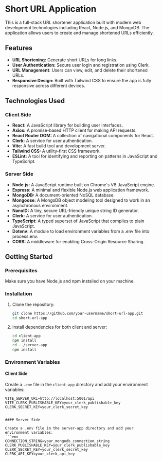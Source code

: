 # Short URL Application

This is a full-stack URL shortener application built with modern web development technologies including React, Node.js, and MongoDB. The application allows users to create and manage shortened URLs efficiently.

## Features

- **URL Shortening:** Generate short URLs for long links.
- **User Authentication:** Secure user login and registration using Clerk.
- **URL Management:** Users can view, edit, and delete their shortened URLs.
- **Responsive Design:** Built with Tailwind CSS to ensure the app is fully responsive across different devices.

## Technologies Used

### Client Side

- **React:** A JavaScript library for building user interfaces.
- **Axios:** A promise-based HTTP client for making API requests.
- **React Router DOM:** A collection of navigational components for React.
- **Clerk:** A service for user authentication.
- **Vite:** A fast build tool and development server.
- **Tailwind CSS:** A utility-first CSS framework.
- **ESLint:** A tool for identifying and reporting on patterns in JavaScript and TypeScript.

### Server Side

- **Node.js:** A JavaScript runtime built on Chrome's V8 JavaScript engine.
- **Express:** A minimal and flexible Node.js web application framework.
- **MongoDB:** A document-oriented NoSQL database.
- **Mongoose:** A MongoDB object modeling tool designed to work in an asynchronous environment.
- **NanoID:** A tiny, secure URL-friendly unique string ID generator.
- **Clerk:** A service for user authentication.
- **TypeScript:** A typed superset of JavaScript that compiles to plain JavaScript.
- **Dotenv:** A module to load environment variables from a .env file into process.env.
- **CORS:** A middleware for enabling Cross-Origin Resource Sharing.

## Getting Started

### Prerequisites

Make sure you have Node.js and npm installed on your machine.

### Installation

1. Clone the repository:
    ```sh
    git clone https://github.com/your-username/short-url-app.git
    cd short-url-app
    ```

2. Install dependencies for both client and server:
    ```sh
    cd client-app
    npm install
    cd ../server-app
    npm install
    ```

### Environment Variables

#### Client Side

Create a `.env` file in the `client-app` directory and add your environment variables:
```env
VITE_SERVER_URL=http://localhost:5001/api
VITE_CLERK_PUBLISHABLE_KEY=your_clerk_publishable_key
CLERK_SECRET_KEY=your_clerk_secret_key


#### Server Side

Create a .env file in the server-app directory and add your environment variables:
```env
CONNECTION_STRING=your_mongodb_connection_string
CLERK_PUBLISHABLE_KEY=your_clerk_publishable_key
CLERK_SECRET_KEY=your_clerk_secret_key
CLERK_API_KEY=your_clerk_api_key
